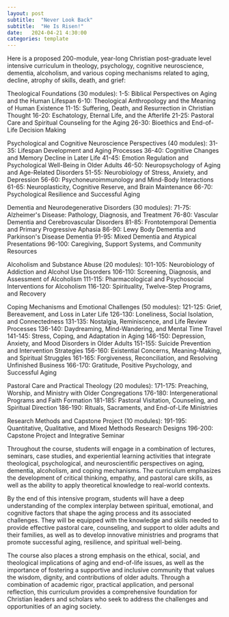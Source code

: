 ```yaml
---
layout: post
subtitle:  "Never Look Back"
subtitle:  "He Is Risen!"
date:   2024-04-21 4:30:00
categories: template
---
```



Here is a proposed 200-module, year-long Christian post-graduate level intensive curriculum in theology, psychology, cognitive neuroscience, dementia, alcoholism, and various coping mechanisms related to aging, decline, atrophy of skills, death, and grief:

Theological Foundations (30 modules):
1-5: Biblical Perspectives on Aging and the Human Lifespan
6-10: Theological Anthropology and the Meaning of Human Existence
11-15: Suffering, Death, and Resurrection in Christian Thought
16-20: Eschatology, Eternal Life, and the Afterlife
21-25: Pastoral Care and Spiritual Counseling for the Aging
26-30: Bioethics and End-of-Life Decision Making

Psychological and Cognitive Neuroscience Perspectives (40 modules):
31-35: Lifespan Development and Aging Processes
36-40: Cognitive Changes and Memory Decline in Later Life
41-45: Emotion Regulation and Psychological Well-Being in Older Adults
46-50: Neuropsychology of Aging and Age-Related Disorders
51-55: Neurobiology of Stress, Anxiety, and Depression
56-60: Psychoneuroimmunology and Mind-Body Interactions
61-65: Neuroplasticity, Cognitive Reserve, and Brain Maintenance
66-70: Psychological Resilience and Successful Aging

Dementia and Neurodegenerative Disorders (30 modules):
71-75: Alzheimer's Disease: Pathology, Diagnosis, and Treatment
76-80: Vascular Dementia and Cerebrovascular Disorders
81-85: Frontotemporal Dementia and Primary Progressive Aphasia
86-90: Lewy Body Dementia and Parkinson's Disease Dementia
91-95: Mixed Dementia and Atypical Presentations
96-100: Caregiving, Support Systems, and Community Resources

Alcoholism and Substance Abuse (20 modules):
101-105: Neurobiology of Addiction and Alcohol Use Disorders
106-110: Screening, Diagnosis, and Assessment of Alcoholism
111-115: Pharmacological and Psychosocial Interventions for Alcoholism
116-120: Spirituality, Twelve-Step Programs, and Recovery

Coping Mechanisms and Emotional Challenges (50 modules):
121-125: Grief, Bereavement, and Loss in Later Life
126-130: Loneliness, Social Isolation, and Connectedness
131-135: Nostalgia, Reminiscence, and Life Review Processes
136-140: Daydreaming, Mind-Wandering, and Mental Time Travel
141-145: Stress, Coping, and Adaptation in Aging
146-150: Depression, Anxiety, and Mood Disorders in Older Adults
151-155: Suicide Prevention and Intervention Strategies
156-160: Existential Concerns, Meaning-Making, and Spiritual Struggles
161-165: Forgiveness, Reconciliation, and Resolving Unfinished Business
166-170: Gratitude, Positive Psychology, and Successful Aging

Pastoral Care and Practical Theology (20 modules):
171-175: Preaching, Worship, and Ministry with Older Congregations
176-180: Intergenerational Programs and Faith Formation
181-185: Pastoral Visitation, Counseling, and Spiritual Direction
186-190: Rituals, Sacraments, and End-of-Life Ministries

Research Methods and Capstone Project (10 modules):
191-195: Quantitative, Qualitative, and Mixed Methods Research Designs
196-200: Capstone Project and Integrative Seminar

Throughout the course, students will engage in a combination of lectures, seminars, case studies, and experiential learning activities that integrate theological, psychological, and neuroscientific perspectives on aging, dementia, alcoholism, and coping mechanisms. The curriculum emphasizes the development of critical thinking, empathy, and pastoral care skills, as well as the ability to apply theoretical knowledge to real-world contexts.

By the end of this intensive program, students will have a deep understanding of the complex interplay between spiritual, emotional, and cognitive factors that shape the aging process and its associated challenges. They will be equipped with the knowledge and skills needed to provide effective pastoral care, counseling, and support to older adults and their families, as well as to develop innovative ministries and programs that promote successful aging, resilience, and spiritual well-being.

The course also places a strong emphasis on the ethical, social, and theological implications of aging and end-of-life issues, as well as the importance of fostering a supportive and inclusive community that values the wisdom, dignity, and contributions of older adults. Through a combination of academic rigor, practical application, and personal reflection, this curriculum provides a comprehensive foundation for Christian leaders and scholars who seek to address the challenges and opportunities of an aging society.